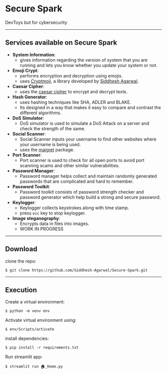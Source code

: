 # Secure Spark

DevToys but for cybersecurity

___________________________________________________

## Services available on Secure Spark

- **System Information**: 
  - gives information regarding the version of system that you are running and lets you know whether you update your system or not.
- **Emoji Crypt**: 
  - performs encryption and decryption using emojis.
  - uses [Cryptmoji](https://pypi.org/project/cryptmoji/), a library developed by [Siddhesh Agarwal](https://github.com/Siddhesh-Agarwal).
- **Caesar Cipher**: 
  - uses the [caesar cipher](https://en.wikipedia.org/wiki/Caesar_cipher) to encrypt and decrypt texts.
- **Hash Generator**: 
  - uses hashing techniques like SHA, ADLER and BLAKE.
  - Its designed in a way that makes it easy to compare and contrast the different algorithms.
- **DoS Simulator**: 
  - DoS simulator is used to simulate a DoS Attack on a server and check the strength of the same.
- **Social Scanner**: 
  - Social Scanner inputs your username to find other websites where your username is being used.
  - uses the [maigret](https://pypi.org/project/maigret/) package.
- **Port Scanner**: 
  - Port scanner is used to check for all open ports to avoid port scanning scams and other similar vulnerabilities.
- **Password Manager**: 
  - Password manager helps collect and maintain randomly generated passwords that are complicated and hard to remember.
- **Password Toolkit**: 
  - Password toolkit consists of password strength checker and password generator which help build a strong and secure password.
- **Keylogger**:
  - Keylogger collects keystrokes along with time stamp.
  - press `esc` key to stop keylogger.
- **Image steganography**:
  - Encrypts data in files into images.
  - WORK IN PROGRESS

___________________________________________________

## Download

clone the repo:

    $ git clone https://github.com/Siddhesh-Agarwal/Secure-Spark.git

___________________________________________________

## Execution

Create a virtual environment:

    $ python -m venv env
    
Activate virtual environment using:
    
    $ env/Scripts/activate

install dependencies:

    $ pip install -r requirements.txt
    
Run streamlit app:
    
    $ streamlit run 🏠_Home.py
